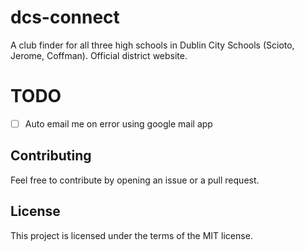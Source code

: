# dcs-connect

A club finder for all three high schools in Dublin City Schools (Scioto, Jerome, Coffman). Official district website.

# TODO

- [ ] Auto email me on error using google mail app

## Contributing
Feel free to contribute by opening an issue or a pull request.

## License

This project is licensed under the terms of the MIT license.